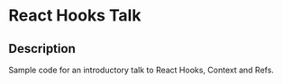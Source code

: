 # React Hooks Talk

## Description
Sample code for an introductory talk to React Hooks, Context and Refs.